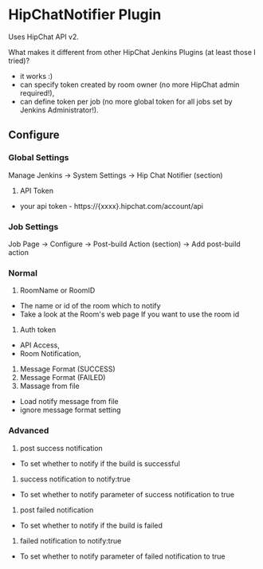 # HipChatNotifier Plugin

Uses HipChat API v2.

What makes it different from other HipChat Jenkins Plugins (at least those I tried)?

* it works :)
* can specify token created by room owner (no more HipChat admin required!),
* can define token per job (no more global token for all jobs set by Jenkins Administrator!).

## Configure

### Global Settings

Manage Jenkins -> System Settings -> Hip Chat Notifier (section)

1. API Token
  - your api token - https://{xxxx}.hipchat.com/account/api

### Job Settings

Job Page -> Configure -> Post-build Action (section) -> Add post-build action

### Normal

1. RoomName or RoomID
  - The name or id of the room which to notify
  - Take a look at the Room's web page If you want to use the room id
1. Auth token
  - API Access,
  - Room Notification,
1. Message Format (SUCCESS)
1. Message Format (FAILED)
1. Massage from file
  - Load notify message from file
  - ignore message format setting

### Advanced

1. post success notification
  - To set whether to notify if the build is successful
1. success notification to notify:true
  - To set whether to notify parameter of success notification to true
1. post failed notification
  - To set whether to notify if the build is failed
1. failed notification to notify:true
  - To set whether to notify parameter of failed notification to true